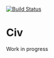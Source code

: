 [![Build Status](https://travis-ci.org/Poullou/Civ.svg?branch=master)](https://travis-ci.org/Poullou/Civ)
# Civ

Work in progress
